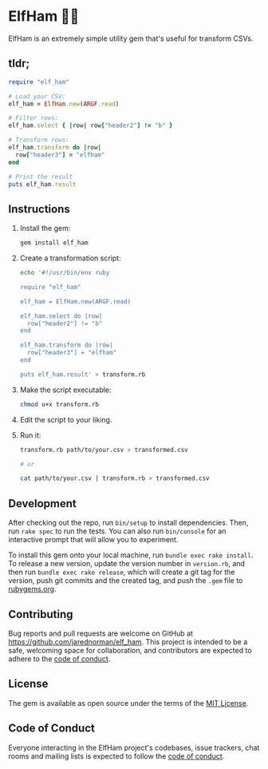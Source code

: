 # ElfHam 🧝🍖

ElfHam is an extremely simple utility gem that's useful for transform CSVs.

## tldr;

```ruby
require "elf_ham"

# Load your CSV:
elf_ham = ElfHam.new(ARGF.read)

# Filter rows:
elf_ham.select { |row| row["header2"] != "b" }

# Transform rows:
elf_ham.transform do |row|
  row["header3"] = "elfham"
end

# Print the result
puts elf_ham.result
```

## Instructions

1. Install the gem:

   ```sh
   gem install elf_ham
   ```

2. Create a transformation script:

   ```sh
   echo '#!/usr/bin/env ruby

   require "elf_ham"

   elf_ham = ElfHam.new(ARGF.read)

   elf_ham.select do |row|
     row["header2"] != "b"
   end

   elf_ham.transform do |row|
     row["header3"] = "elfham"
   end

   puts elf_ham.result' > transform.rb
   ```

3. Make the script executable:

   ```sh
   chmod u+x transform.rb
   ```

4. Edit the script to your liking.

5. Run it:

   ```sh
   transform.rb path/to/your.csv > transformed.csv

   # or

   cat path/to/your.csv | transform.rb > transformed.csv
   ```

## Development

After checking out the repo, run `bin/setup` to install dependencies. Then, run
`rake spec` to run the tests. You can also run `bin/console` for an interactive
prompt that will allow you to experiment.

To install this gem onto your local machine, run `bundle exec rake install`. To
release a new version, update the version number in `version.rb`, and then run
`bundle exec rake release`, which will create a git tag for the version, push
git commits and the created tag, and push the `.gem` file to
[rubygems.org](https://rubygems.org).

## Contributing

Bug reports and pull requests are welcome on GitHub at
https://github.com/jarednorman/elf_ham. This project is intended to be a safe,
welcoming space for collaboration, and contributors are expected to adhere to
the [code of
conduct](https://github.com/jarednorman/elf_ham/blob/main/CODE_OF_CONDUCT.md).

## License

The gem is available as open source under the terms of the [MIT
License](https://opensource.org/licenses/MIT).

## Code of Conduct

Everyone interacting in the ElfHam project's codebases, issue trackers, chat
rooms and mailing lists is expected to follow the [code of
conduct](https://github.com/jarednorman/elf_ham/blob/main/CODE_OF_CONDUCT.md).
